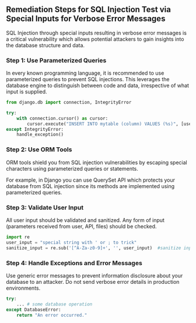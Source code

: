 

## Remediation Steps for SQL Injection Test via Special Inputs for Verbose Error Messages
SQL Injection through special inputs resulting in verbose error messages is a critical vulnerability which allows potential attackers to gain insights into the database structure and data. 

### Step 1: Use Parameterized Queries
In every known programming language, it is recommended to use parameterized queries to prevent SQL injections. This leverages the database engine to distinguish between code and data, irrespective of what input is supplied.

```python
from django.db import connection, IntegrityError

try:  
    with connection.cursor() as cursor:
        cursor.execute("INSERT INTO mytable (column) VALUES (%s)", [user_input])
except IntegrityError:
    handle_exception()
```

### Step 2: Use ORM Tools
ORM tools shield you from SQL injection vulnerabilities by escaping special characters using parameterized queries or statements.

For example, in Django you can use QuerySet API which protects your database from SQL injection since its methods are implemented using parameterized queries.

### Step 3: Validate User Input
All user input should be validated and sanitized. Any form of input (parameters received from user, API, files) should be checked.

```python
import re
user_input = "special string with ' or ; to trick"
sanitize_input = re.sub('[^A-Za-z0-9]+', '', user_input)  #sanitize input
```

### Step 4: Handle Exceptions and Error Messages
Use generic error messages to prevent information disclosure about your database to an attacker. Do not send verbose error details in production environments.

```python
try:
    ... # some database operation
except DatabaseError:
    return "An error occurred."
```
